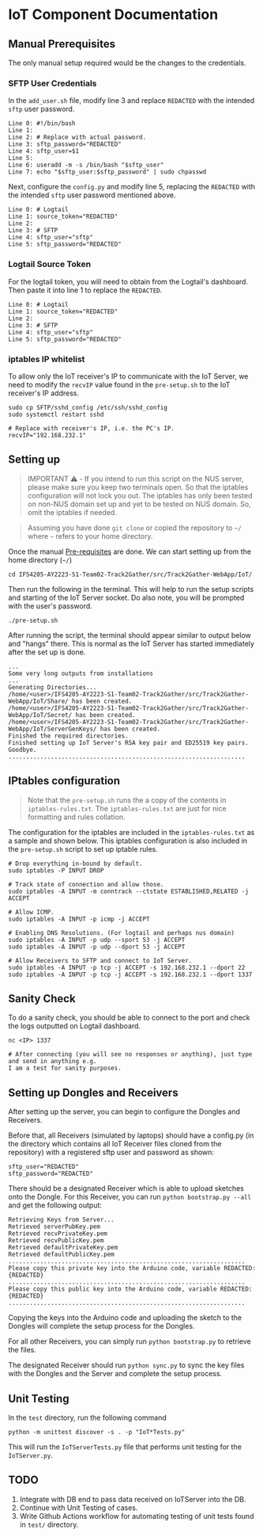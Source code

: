 # IoT Component Documentation

## Manual Prerequisites

The only manual setup required would be the changes to the credentials.

### SFTP User Credentials

In the `add_user.sh` file, modify line 3 and replace `REDACTED` with the intended `sftp` user password.

```
Line 0: #!/bin/bash
Line 1:
Line 2: # Replace with actual password.
Line 3: sftp_password="REDACTED"
Line 4: sftp_user=$1
Line 5:
Line 6: useradd -m -s /bin/bash "$sftp_user"
Line 7: echo "$sftp_user:$sftp_password" | sudo chpasswd
```

Next, configure the `config.py` and modify line 5, replacing the `REDACTED` with the intended `sftp` user password mentioned above.

```
Line 0: # Logtail
Line 1: source_token="REDACTED"
Line 2:
Line 3: # SFTP
Line 4: sftp_user="sftp"
Line 5: sftp_password="REDACTED"
```

### Logtail Source Token

For the logtail token, you will need to obtain from the Logtail's dashboard. Then paste it into line 1 to replace the `REDACTED`.

```
Line 0: # Logtail
Line 1: source_token="REDACTED"
Line 2:
Line 3: # SFTP
Line 4: sftp_user="sftp"
Line 5: sftp_password="REDACTED"
```

### iptables IP whitelist

To allow only the IoT receiver's IP to communicate with the IoT Server, we need to modify the `recvIP` value found in the `pre-setup.sh` to the IoT receiver's IP address.
```
sudo cp SFTP/sshd_config /etc/ssh/sshd_config
sudo systemctl restart sshd

# Replace with receiver's IP, i.e. the PC's IP.
recvIP="192.168.232.1"
```

## Setting up

> IMPORTANT :warning: - If you intend to run this script on the NUS server, please make sure you keep two terminals open. So that the iptables configuration will not lock you out. The iptables has only been tested on non-NUS domain set up and yet to be tested on NUS domain. So, omit the iptables if needed.

> Assuming you have done `git clone` or copied the repository to `~/` where `~` refers to your home directory.

Once the manual [Pre-requisites](#manual-prerequisites) are done.
We can start setting up from the home directory (`~/`)
```
cd IFS4205-AY2223-S1-Team02-Track2Gather/src/Track2Gather-WebApp/IoT/
```

Then run the following in the terminal. This will help to run the setup scripts and starting of the IoT Server socket. Do also note, you will be prompted with the user's password.
```
./pre-setup.sh
```

After running the script, the terminal should appear similar to output below and "hangs" there. This is normal as the IoT Server has started immediately after the set up is done.
```
...
Some very long outputs from installations
...
Generating Directories...
/home/<user>/IFS4205-AY2223-S1-Team02-Track2Gather/src/Track2Gather-WebApp/IoT/Share/ has been created.
/home/<user>/IFS4205-AY2223-S1-Team02-Track2Gather/src/Track2Gather-WebApp/IoT/Secret/ has been created.
/home/<user>/IFS4205-AY2223-S1-Team02-Track2Gather/src/Track2Gather-WebApp/IoT/ServerGenKeys/ has been created.
Finished the required directories.
Finished setting up IoT Server's RSA key pair and ED25519 key pairs.
Goodbye.
...................................................................
```

## IPtables configuration

> Note that the `pre-setup.sh` runs the a copy of the contents in `iptables-rules.txt`. The `iptables-rules.txt` are just for nice formatting and rules collation.

The configuration for the iptables are included in the `iptables-rules.txt` as a sample and shown below. This iptables configuration is also included in the `pre-setup.sh` script to set up iptable rules.

```
# Drop everything in-bound by default.
sudo iptables -P INPUT DROP

# Track state of connection and allow those.
sudo iptables -A INPUT -m conntrack --ctstate ESTABLISHED,RELATED -j ACCEPT

# Allow ICMP.
sudo iptables -A INPUT -p icmp -j ACCEPT

# Enabling DNS Resolutions. (For logtail and perhaps nus domain)
sudo iptables -A INPUT -p udp --sport 53 -j ACCEPT
sudo iptables -A INPUT -p udp --dport 53 -j ACCEPT

# Allow Receivers to SFTP and connect to IoT Server.
sudo iptables -A INPUT -p tcp -j ACCEPT -s 192.168.232.1 --dport 22
sudo iptables -A INPUT -p tcp -j ACCEPT -s 192.168.232.1 --dport 1337

```

## Sanity Check

To do a sanity check, you should be able to connect to the port and check the logs outputted on Logtail dashboard.

```
nc <IP> 1337

# After connecting (you will see no responses or anything), just type and send in anything e.g.
I am a test for sanity purposes.
```


## Setting up Dongles and Receivers

After setting up the server, you can begin to configure the Dongles and Receivers.

Before that, all Receivers (simulated by laptops) should have a config.py (in the directory which contains all IoT Receiver files cloned from the repository) with a registered sftp user and password as shown:
```
sftp_user="REDACTED"
sftp_password="REDACTED"
```

There should be a designated Receiver which is able to upload sketches onto the Dongle. For this Receiver, you can run `python bootstrap.py --all` and get the following output:
```
Retrieving Keys from Server...
Retrieved serverPubKey.pem
Retrieved recvPrivateKey.pem
Retrieved recvPublicKey.pem
Retrieved defaultPrivateKey.pem
Retrieved defaultPublicKey.pem
...................................................................
Please copy this private key into the Arduino code, variable REDACTED:
{REDACTED}
...................................................................
Please copy this public key into the Arduino code, variable REDACTED:
{REDACTED}
...................................................................
```
Copying the keys into the Arduino code and uploading the sketch to the Dongles will complete the setup process for the Dongles.

For all other Receivers, you can simply run `python bootstrap.py` to retrieve the files.

The designated Receiver should run `python sync.py` to sync the key files with the Dongles and the Server and complete the setup process.

## Unit Testing

In the `test` directory, run the following command
```
python -m unittest discover -s . -p "IoT*Tests.py"
```

This will run the `IoTServerTests.py` file that performs unit testing for the `IoTServer.py`.

## TODO

1. Integrate with DB end to pass data received on IoTServer into the DB.
2. Continue with Unit Testing of cases.
3. Write Github Actions workflow for automating testing of unit tests found in `test/` directory.
